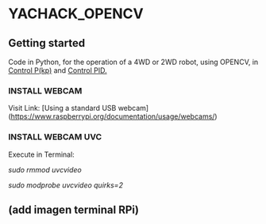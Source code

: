 # YACHACK_OPENCV

## Getting started

Code in Python, for the operation of a 4WD or 2WD robot, using OPENCV, in [Control P(kp)](https://github.com/BrianBot24/YACHACK_OPENCV/blob/main/Kp_line.py) and [Control PID.](https://github.com/BrianBot24/YACHACK_OPENCV/blob/main/Line_Follower.py)

### INSTALL WEBCAM
Visit Link: [Using a standard USB webcam] (https://www.raspberrypi.org/documentation/usage/webcams/)

### INSTALL WEBCAM UVC
Execute in Terminal:

_sudo rmmod uvcvideo_

_sudo modprobe uvcvideo quirks=2_

## (add imagen terminal RPi)
